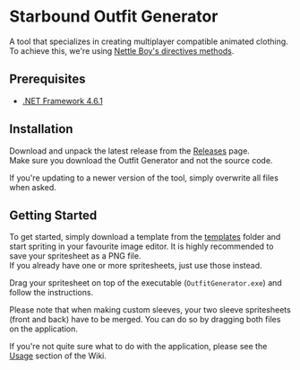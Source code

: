# Starbound Outfit Generator

A tool that specializes in creating multiplayer compatible animated clothing. To achieve this, we're using [Nettle Boy's directives methods](http://ilovebacons.com/threads/guide-to-re-animating-clothes-with-json.12019/page-5#post-92288).

## Prerequisites

* [.NET Framework 4.6.1](https://www.microsoft.com/en-US/download/details.aspx?id=49981)

## Installation

Download and unpack the latest release from the [Releases](https://github.com/Silverfeelin/Starbound-OutfitGenerator/releases) page.  
Make sure you download the Outfit Generator and not the source code.

If you're updating to a newer version of the tool, simply overwrite all files when asked.

## Getting Started

To get started, simply download a template from the [templates](https://github.com/Silverfeelin/Starbound-OutfitGenerator/tree/master/templates) folder and start spriting in your favourite image editor. It is highly recommended to save your spritesheet as a PNG file.  
If you already have one or more spritesheets, just use those instead.

Drag your spritesheet on top of the executable (`OutfitGenerator.exe`) and follow the instructions.  

Please note that when making custom sleeves, your two sleeve spritesheets (front and back) have to be merged. You can do so by dragging both files on the application.

If you're not quite sure what to do with the application, please see the [Usage](https://github.com/Silverfeelin/Starbound-OutfitGenerator/wiki/Usage) section of the Wiki.
